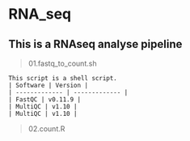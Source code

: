 # RNA_seq
## This is a RNAseq analyse pipeline
> 01.fastq_to_count.sh

	This script is a shell script. 
	| Software | Version |
	| ------------- | ------------- |
	| FastQC | v0.11.9 |
	| MultiQC | v1.10 |
	| MultiQC | v1.10 |

> 02.count.R
